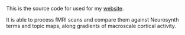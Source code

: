 This is the source code for used for my [website](https://iangh.com).

It is able to process fMRI scans and compare them against Neurosynth terms and topic maps, along gradients of macroscale cortical activity.

